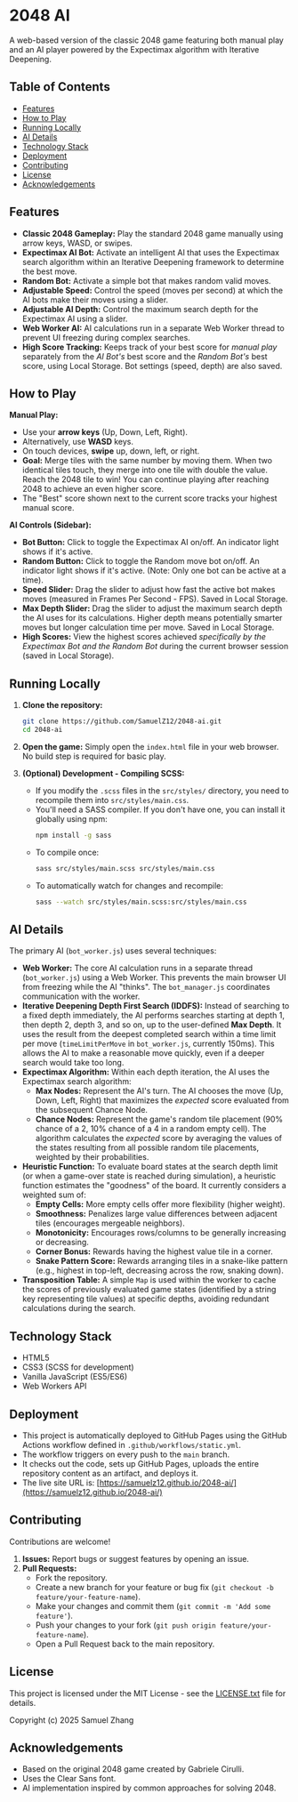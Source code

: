 # 2048 AI

A web-based version of the classic 2048 game featuring both manual play and an AI player powered by the Expectimax algorithm with Iterative Deepening. 

## Table of Contents

* [Features](#features)
* [How to Play](#how-to-play)
* [Running Locally](#running-locally)
* [AI Details](#ai-details)
* [Technology Stack](#technology-stack)
* [Deployment](#deployment)
* [Contributing](#contributing)
* [License](#license)
* [Acknowledgements](#acknowledgements)

## Features

* **Classic 2048 Gameplay:** Play the standard 2048 game manually using arrow keys, WASD, or swipes.
* **Expectimax AI Bot:** Activate an intelligent AI that uses the Expectimax search algorithm within an Iterative Deepening framework to determine the best move.
* **Random Bot:** Activate a simple bot that makes random valid moves.
* **Adjustable Speed:** Control the speed (moves per second) at which the AI bots make their moves using a slider.
* **Adjustable AI Depth:** Control the maximum search depth for the Expectimax AI using a slider.
* **Web Worker AI:** AI calculations run in a separate Web Worker thread to prevent UI freezing during complex searches.
* **High Score Tracking:** Keeps track of your best score for *manual play* separately from the *AI Bot's* best score and the *Random Bot's* best score, using Local Storage. Bot settings (speed, depth) are also saved.

## How to Play

**Manual Play:**

* Use your **arrow keys** (Up, Down, Left, Right).
* Alternatively, use **WASD** keys.
* On touch devices, **swipe** up, down, left, or right.
* **Goal:** Merge tiles with the same number by moving them. When two identical tiles touch, they merge into one tile with double the value. Reach the 2048 tile to win! You can continue playing after reaching 2048 to achieve an even higher score.
* The "Best" score shown next to the current score tracks your highest manual score.

**AI Controls (Sidebar):**

* **Bot Button:** Click to toggle the Expectimax AI on/off. An indicator light shows if it's active.
* **Random Button:** Click to toggle the Random move bot on/off. An indicator light shows if it's active. (Note: Only one bot can be active at a time).
* **Speed Slider:** Drag the slider to adjust how fast the active bot makes moves (measured in Frames Per Second - FPS). Saved in Local Storage.
* **Max Depth Slider:** Drag the slider to adjust the maximum search depth the AI uses for its calculations. Higher depth means potentially smarter moves but longer calculation time per move. Saved in Local Storage.
* **High Scores:** View the highest scores achieved *specifically by the Expectimax Bot and the Random Bot* during the current browser session (saved in Local Storage).

## Running Locally

1.  **Clone the repository:**
    ```bash
    git clone https://github.com/SamuelZ12/2048-ai.git
    cd 2048-ai
    ```
2.  **Open the game:** Simply open the `index.html` file in your web browser. No build step is required for basic play.

3.  **(Optional) Development - Compiling SCSS:**
    * If you modify the `.scss` files in the `src/styles/` directory, you need to recompile them into `src/styles/main.css`.
    * You'll need a SASS compiler. If you don't have one, you can install it globally using npm:
        ```bash
        npm install -g sass
        ```
    * To compile once:
        ```bash
        sass src/styles/main.scss src/styles/main.css
        ```
    * To automatically watch for changes and recompile:
        ```bash
        sass --watch src/styles/main.scss:src/styles/main.css
        ```

## AI Details

The primary AI (`bot_worker.js`) uses several techniques:

* **Web Worker:** The core AI calculation runs in a separate thread (`bot_worker.js`) using a Web Worker. This prevents the main browser UI from freezing while the AI "thinks". The `bot_manager.js` coordinates communication with the worker.
* **Iterative Deepening Depth First Search (IDDFS):** Instead of searching to a fixed depth immediately, the AI performs searches starting at depth 1, then depth 2, depth 3, and so on, up to the user-defined **Max Depth**. It uses the result from the deepest completed search within a time limit per move (`timeLimitPerMove` in `bot_worker.js`, currently 150ms). This allows the AI to make a reasonable move quickly, even if a deeper search would take too long.
* **Expectimax Algorithm:** Within each depth iteration, the AI uses the Expectimax search algorithm:
    * **Max Nodes:** Represent the AI's turn. The AI chooses the move (Up, Down, Left, Right) that maximizes the *expected* score evaluated from the subsequent Chance Node.
    * **Chance Nodes:** Represent the game's random tile placement (90% chance of a 2, 10% chance of a 4 in a random empty cell). The algorithm calculates the *expected* score by averaging the values of the states resulting from all possible random tile placements, weighted by their probabilities.
* **Heuristic Function:** To evaluate board states at the search depth limit (or when a game-over state is reached during simulation), a heuristic function estimates the "goodness" of the board. It currently considers a weighted sum of:
    * **Empty Cells:** More empty cells offer more flexibility (higher weight).
    * **Smoothness:** Penalizes large value differences between adjacent tiles (encourages mergeable neighbors).
    * **Monotonicity:** Encourages rows/columns to be generally increasing or decreasing.
    * **Corner Bonus:** Rewards having the highest value tile in a corner.
    * **Snake Pattern Score:** Rewards arranging tiles in a snake-like pattern (e.g., highest in top-left, decreasing across the row, snaking down).
* **Transposition Table:** A simple `Map` is used within the worker to cache the scores of previously evaluated game states (identified by a string key representing tile values) at specific depths, avoiding redundant calculations during the search.

## Technology Stack

* HTML5
* CSS3 (SCSS for development)
* Vanilla JavaScript (ES5/ES6)
* Web Workers API

## Deployment

* This project is automatically deployed to GitHub Pages using the GitHub Actions workflow defined in `.github/workflows/static.yml`.
* The workflow triggers on every push to the `main` branch.
* It checks out the code, sets up GitHub Pages, uploads the entire repository content as an artifact, and deploys it.
* The live site URL is: [https://samuelz12.github.io/2048-ai/](https://samuelz12.github.io/2048-ai/)

## Contributing

Contributions are welcome!

1.  **Issues:** Report bugs or suggest features by opening an issue.
2.  **Pull Requests:**
    * Fork the repository.
    * Create a new branch for your feature or bug fix (`git checkout -b feature/your-feature-name`).
    * Make your changes and commit them (`git commit -m 'Add some feature'`).
    * Push your changes to your fork (`git push origin feature/your-feature-name`).
    * Open a Pull Request back to the main repository.

## License

This project is licensed under the MIT License - see the [LICENSE.txt](LICENSE.txt) file for details.

Copyright (c) 2025 Samuel Zhang

## Acknowledgements

* Based on the original 2048 game created by Gabriele Cirulli.
* Uses the Clear Sans font.
* AI implementation inspired by common approaches for solving 2048.